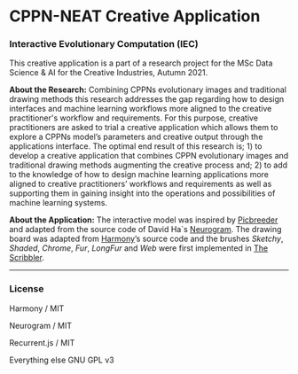 # CPPN-NEAT Creative Application
### Interactive Evolutionary Computation (IEC)
This creative application is a part of a research project for the MSc Data Science & AI for the Creative Industries, Autumn 2021.

**About the Research:** Combining CPPNs evolutionary images and traditional drawing methods this research addresses the gap regarding how to design interfaces and machine learning workflows more aligned to the creative practitioner's workflow and requirements. For this purpose, creative practitioners are asked to trial a creative application which allows them to explore a CPPNs model’s parameters and creative output through the applications interface. The optimal end result of this research is; 1) to develop a creative application that combines CPPN evolutionary images and traditional drawing methods augmenting the creative process and; 2) to add to the knowledge of how to design machine learning applications more aligned to creative practitioners’ workflows and requirements as well as supporting them in gaining insight into the operations and possibilities of machine learning systems.

**About the Application:** The interactive model was inspired by <a href="https://nbenko1.github.io/#/" target="_blank">Picbreeder</a> and adapted from the source code of David Ha`s <a href="https://blog.otoro.net/2015/07/31/neurogram/" target="_blank">Neurogram</a>. The drawing board was adapted from <a href="https://mrdoob.com/projects/harmony/" target="_blank">Harmony</a>’s source code and the brushes <em>Sketchy</em>, <em>Shaded</em>, <em>Chrome</em>, <em>Fur</em>, <em>LongFur</em> and <em>Web</em> were first implemented in <a href="http://www.zefrank.com/scribbler/" target="_blank">The Scribbler</a>.

*** 

### License

Harmony / MIT

Neurogram / MIT

Recurrent.js / MIT 

Everything else         GNU GPL v3
